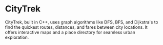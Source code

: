 # CityTrek
CityTrek, built in C++, uses graph algorithms like DFS, BFS, and Dijkstra's to find the quickest routes, distances, and fares between city locations. It offers interactive maps and a place directory for seamless urban exploration.

